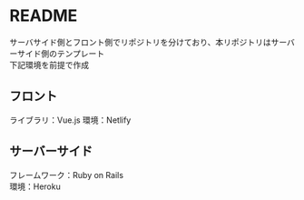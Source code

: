 # README
サーバサイド側とフロント側でリポジトリを分けており、本リポジトリはサーバーサイド側のテンプレート  
下記環境を前提で作成  

## フロント
ライブラリ：Vue.js
環境：Netlify

## サーバーサイド
フレームワーク：Ruby on Rails  
環境：Heroku  
  
